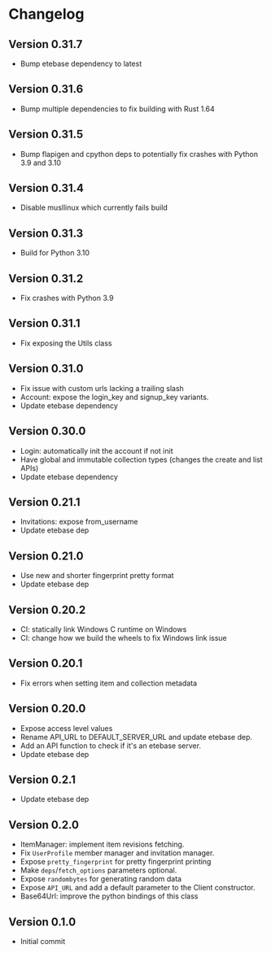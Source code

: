 # Changelog

## Version 0.31.7
* Bump etebase dependency to latest

## Version 0.31.6
* Bump multiple dependencies to fix building with Rust 1.64

## Version 0.31.5
* Bump flapigen and cpython deps to potentially fix crashes with Python 3.9 and 3.10

## Version 0.31.4
* Disable musllinux which currently fails build

## Version 0.31.3
* Build for Python 3.10

## Version 0.31.2
* Fix crashes with Python 3.9

## Version 0.31.1
* Fix exposing the Utils class

## Version 0.31.0
* Fix issue with custom urls lacking a trailing slash
* Account: expose the login_key and signup_key variants.
* Update etebase dependency

## Version 0.30.0
* Login: automatically init the account if not init
* Have global and immutable collection types (changes the create and list APIs)
* Update etebase dependency

## Version 0.21.1
* Invitations: expose from_username
* Update etebase dep

## Version 0.21.0
* Use new and shorter fingerprint pretty format
* Update etebase dep

## Version 0.20.2
* CI: statically link Windows C runtime on Windows
* CI: change how we build the wheels to fix Windows link issue

## Version 0.20.1
* Fix errors when setting item and collection metadata

## Version 0.20.0
* Expose access level values
* Rename API_URL to DEFAULT_SERVER_URL and update etebase dep.
* Add an API function to check if it's an etebase server.
* Update etebase dep

## Version 0.2.1
* Update etebase dep

## Version 0.2.0
* ItemManager: implement item revisions fetching.
* Fix `UserProfile` member manager and invitation manager.
* Expose `pretty_fingerprint` for pretty fingerprint printing
* Make `deps`/`fetch_options` parameters optional.
* Expose `randombytes` for generating random data
* Expose `API_URL` and add a default parameter to the Client constructor.
* Base64Url: improve the python bindings of this class

## Version 0.1.0
* Initial commit
